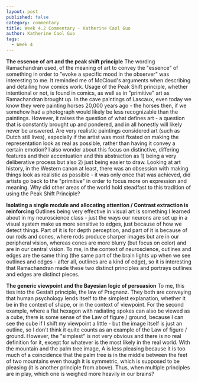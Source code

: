 ```yaml
---
layout: post
published: false
category: commentary
title: Week 4.2 Commentary - Katherine Caol Guo
author: Katherine Caol Guo
tags:
  - Week 4
---
```

**The essence of art and the peak shift principle**
The wording Ramachandran used, of the meaning of art to convey the "essence" of something in order to "evoke a specific mood in the observer" was interesting to me. It reminded me of McCloud's arguments when describing and detailing how comics work. Usage of the Peak Shift principle, whether intentional or not, is found in comics, as well as in "primitive" art as Ramachandran brought up. In the cave paintings of Lascaux, even today we know they were painting horses 20,000 years ago - the horses then, if we somehow had a photograph would likely be less recognizable than the paintings. However, it raises the question of what defines art - a question that is constantly brought up and pondered, and in all honestly will likely never be answered. Are very realistic paintings considered art (such as Dutch still lives), especially if the artist was most fixated on making the representation look as real as possible, rather than having it convey a certain emotion? I also wonder about this focus on distinctive, differing features and their accentuation and this abstraction as 1) being a very deliberative process but also 2) just being easier to draw. Looking at art history, in the Western canon at least, there was an obsession with making things look as realistic as possible - it was only once that was achieved, did artists go back to the "primitive" in order to focus more on expression and meaning. Why did other areas of the world hold steadfast to this tradition of using the Peak Shift Principle?

**Isolating a single module and allocating attention / Contrast extraction is reinforcing**
Outlines being very effective in visual art is something I learned about in my neuroscience class - just the ways our neurons are set up in a visual system make us more sensitive to edges, just because of how we detect things. Part of it is for depth perception, and part of it is because of our rods and cones, where rods produce sharper images but are in our peripheral vision, whereas cones are more blurry (but focus on color) and are in our central vision. To me, in the context of neuroscience, outlines and edges are the same thing (the same part of the brain lights up when we see outlines and edges - after all, outlines are a kind of edge), so it is interesting that Ramachandran made these two distinct principles and portrays outlines and edges are distinct pieces. 

**The generic viewpoint and the Bayesian logic of persuasion**
To me, this ties into the Gestalt principle, the law of Pragnanz. They both are conveying that human psychology lends itself to the simplest explanation, whether it be in the context of shape, or in the context of viewpoint. For the second example, where a flat hexagon with radiating spokes can also be viewed as a cube, there is some sense of the Law of figure / ground, because I can see the cube if I shift my viewpoint a little - but the image itself is just an outline, so I don't think it quite counts as an example of the Law of figure / ground. However, the "simplest" is not very obvious and there is no real definition for it, except for whatever is the most likely in the real world. With the mountain and the palm tree image, A is less pleasing because it is too much of a coincidence that the palm tree is in the middle between the feet of two mountains even though it is symmetric, which is supposed to be pleasing (it is another principle from above). Thus, when multiple principles are in play, which one is weighed more heavily in our brains?